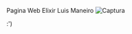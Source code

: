 Pagina Web Elixir Luis Maneiro
![Captura](https://github.com/LuisAe2017/Pagina-Web.github.io/assets/32354044/a8dda6fe-1f66-49b1-a8b1-56daba4fd013)

:')
